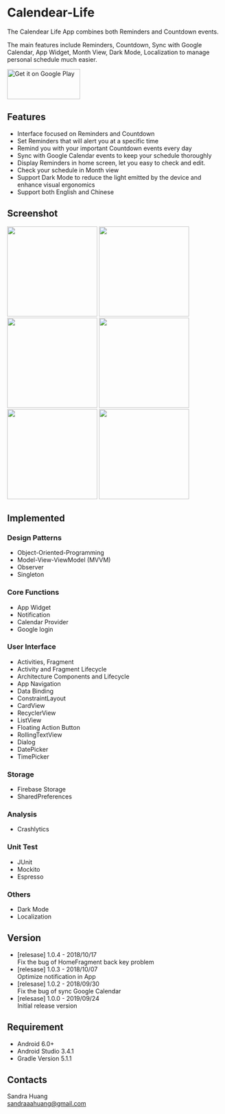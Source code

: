 # Calendear-Life

The Calendear Life App combines both Reminders and Countdown events. <br />

The main features include Reminders, Countdown, Sync with Google Calendar, App Widget, Month View, Dark Mode, Localization to manage personal schedule much easier.

<a href='https://play.google.com/store/apps/details?id=com.sandra.calendearlife&pcampaignid=pcampaignidMKT-Other-global-all-co-prtnr-py-PartBadge-Mar2515-1'><img alt='Get it on Google Play' src='https://play.google.com/intl/en_us/badges/static/images/badges/en_badge_web_generic.png' height="70" width="170" /></a>

## Features
* Interface focused on Reminders and Countdown
* Set Reminders that will alert you at a specific time
* Remind you with your important Countdown events every day
* Sync with Google Calendar events to keep your schedule thoroughly
* Display Reminders in home screen, let you easy to check and edit.
* Check your schedule in Month view
* Support Dark Mode to reduce the light emitted by the device and enhance visual ergonomics
* Support both English and Chinese

## Screenshot
<img src="https://i.imgur.com/hSgIoDX.jpg" width="210"  > <img src="https://i.imgur.com/ZyMKqA6.png" width="210"  > <img src="https://i.imgur.com/Ye53Fns.png" width="210"  > <img src="https://i.imgur.com/m5HNMKX.png" width="210"  > <img src="https://i.imgur.com/Clqn5Ps.png" width="210"  > <img src="https://i.imgur.com/dN6QqGv.png" width="210"  >

## Implemented
### Design Patterns
* Object-Oriented-Programming
* Model-View-ViewModel (MVVM)
* Observer
* Singleton

### Core Functions
* App Widget
* Notification
* Calendar Provider
* Google login

### User Interface
* Activities, Fragment
* Activity and Fragment Lifecycle
* Architecture Components and Lifecycle
* App Navigation
* Data Binding
* ConstraintLayout
* CardView
* RecyclerView
* ListView
* Floating Action Button
* RollingTextView
* Dialog
* DatePicker
* TimePicker

### Storage
* Firebase Storage
* SharedPreferences

### Analysis
* Crashlytics

### Unit Test
* JUnit
* Mockito
* Espresso

### Others
* Dark Mode
* Localization

## Version
* [relesase] 1.0.4 - 2018/10/17 <br />
Fix the bug of HomeFragment back key problem
* [relesase] 1.0.3 - 2018/10/07 <br />
Optimize notification in App 
* [relesase] 1.0.2 - 2018/09/30 <br />
Fix the bug of sync Google Calendar
* [relesase] 1.0.0 - 2019/09/24 <br />
Initial release version 
## Requirement
* Android 6.0+
* Android Studio 3.4.1
* Gradle Version 5.1.1

## Contacts
Sandra Huang <br />
sandraaahuang@gmail.com
